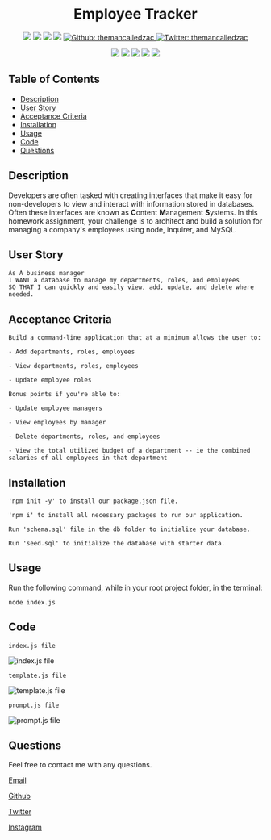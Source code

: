 <h1 align="center">Employee Tracker</h1>

<p align="center">
    <img src="https://img.shields.io/github/repo-size/themancalledzac/Employee-Tracker" />
    <img src="https://img.shields.io/github/languages/top/themancalledzac/Employee-Tracker"  />
    <img src="https://img.shields.io/github/issues/themancalledzac/Employee-Tracker" />
    <img src="https://img.shields.io/github/last-commit/themancalledzac/Employee-Tracker" >
    <a href="https://github.com/themancalledzac">
        <img alt="Github: themancalledzac" src="https://img.shields.io/github/followers/themancalledzac?style=social" target="_blank" />
    </a>
    <a href="https://twitter.com/themancalledzac">
        <img alt="Twitter: themancalledzac" src="https://img.shields.io/twitter/follow/themancalledzac.svg?style=social" target="_blank" />
    </a>
</p>
  
<p align="center">
    <img src="https://img.shields.io/badge/Javascript-yellow" />
    <img src="https://img.shields.io/badge/jQuery-blue"  />
    <img src="https://img.shields.io/badge/-node.js-green" />
    <img src="https://img.shields.io/badge/-inquirer-red" >
    <img src="https://img.shields.io/badge/-mySQL-orange" />
</p>

## Table of Contents

- [Description](#description)
- [User Story](#user-story)
- [Acceptance Criteria](#acceptance-criteria)
- [Installation](#installation)
- [Usage](#usage)
- [Code](#code)
- [Questions](#questions)

## Description

Developers are often tasked with creating interfaces that make it easy for non-developers to view and interact with information stored in databases. Often these interfaces are known as **C**ontent **M**anagement **S**ystems. In this homework assignment, your challenge is to architect and build a solution for managing a company's employees using node, inquirer, and MySQL.

## User Story

```
As A business manager
I WANT a database to manage my departments, roles, and employees
SO THAT I can quickly and easily view, add, update, and delete where needed.
```

## Acceptance Criteria

```
Build a command-line application that at a minimum allows the user to:

- Add departments, roles, employees

- View departments, roles, employees

- Update employee roles

Bonus points if you're able to:

- Update employee managers

- View employees by manager

- Delete departments, roles, and employees

- View the total utilized budget of a department -- ie the combined salaries of all employees in that department
```

## Installation

```
'npm init -y' to install our package.json file.

'npm i' to install all necessary packages to run our application.

Run 'schema.sql' file in the db folder to initialize your database.

Run 'seed.sql' to initialize the database with starter data.
```

## Usage

Run the following command, while in your root project folder, in the terminal:

```
node index.js
```

## Code

```
index.js file
```

![index.js file](./assets/images/hw09_01.PNG)

```
template.js file
```

![template.js file](./assets/images/hw09_02.PNG)

```
prompt.js file
```

![prompt.js file](./assets/images/hw09_03.PNG)

## Questions

Feel free to contact me with any questions.

[Email](mailto:themancalledzac@gmail.com)

[Github](https://github.com/themancalledzac)

[Twitter](https://twitter.com/themancalledzac)

[Instagram](https://www.instagram.com/themancalledzac/)